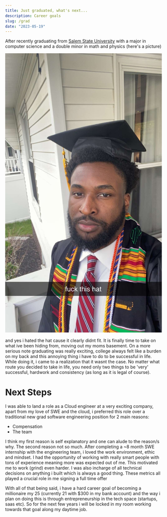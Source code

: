 ```yaml
---
title: Just graduated, what's next...
description: Career goals
slug: /grad
date: "2023-05-19"
---
```


After recently graduating from [Salem State University](https://www.salemstate.edu/) with a major in computer science and a double minor in math and physics (here's a picture)

![grad picture](./IMG_1031.jpg)

and yes i hated the hat cause it clearly didnt fit. It is finally time to take on what ive been hiding from, moving out my moms basement. On a more serious note graduating was really exciting, college always felt like a burden on my back and this annoying thing i have to do to be successful in life. While doing it, i came to a realization that it wasnt the case. No matter what route you decided to take in life, you need only two things to be 'very' successful, hardwork and consistency (as long as it is legal of course).

# Next Steps

I was able to land a role as a Cloud engineer at a very exciting company, apart from my love of SWE and the cloud, i preferred this role over a traditional new grad software engineering position for 2 main reasons:

- Compensation
- The team

I think my first reason is self explanatory and one can alude to the reason/s why.
The second reason not so much. After completing a ~8 month SWE internship with the engineering team, i loved the work environment, ethic and mindset.
I had the opportunity of working with really smart people with tons of experience meaning more was expected out of me. This motivated me to work (grind) even harder.
I was also  incharge of all technical decisions on anything i built which is always a good thing.
These metrics all played a crucial role in me signing a full time offer

With all of that being said, i have a hard career goal of becoming a millionaire my 25 (currently 21 with $300 in my bank account) and the way i plan on doing this is through entrepreneurship in the tech space (startups, saas etc). So for the next few years i will be locked in my room working towards that goal along my daytime job.
